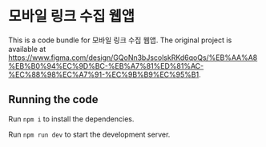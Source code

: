 
  # 모바일 링크 수집 웹앱

  This is a code bundle for 모바일 링크 수집 웹앱. The original project is available at https://www.figma.com/design/GQoNn3bJscolskRKd6qoQs/%EB%AA%A8%EB%B0%94%EC%9D%BC-%EB%A7%81%ED%81%AC-%EC%88%98%EC%A7%91-%EC%9B%B9%EC%95%B1.

  ## Running the code

  Run `npm i` to install the dependencies.

  Run `npm run dev` to start the development server.
  